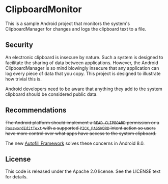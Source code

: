 # ClipboardMonitor

This is a sample Android project that monitors the system's ClipboardManager
for changes and logs the clipboard text to a file.

## Security

An electronic clipboard is insecure by nature. Such a system is designed to
facilitate the sharing of data between applications. However, the Android
ClipboardManager is so mind blowingly insecure that any application can
log every piece of data that you copy. This project is designed to illustrate
how trivial this is.

Android developers need to be aware that anything they add to the system
clipboard should be considered public data.

## Recommendations

~~The Android platform should implement a `READ_CLIPBOARD` permission or a
`PasswordEditText` with a supported `PICK_PASSWORD` intent action so users
have more control over what apps have access to the system clipboard.~~

The new [Autofill Framework](https://developer.android.com/guide/topics/text/autofill.html) solves these concerns in Android 8.0.

## License

This code is released under the Apache 2.0 license. See the LICENSE text for
details.
